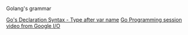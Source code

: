 Golang's grammar

[Go's Declaration Syntax - Type after var name](https://blog.golang.org/declaration-syntax)
[Go Programming session video from Google I/O](https://blog.golang.org/io2010)